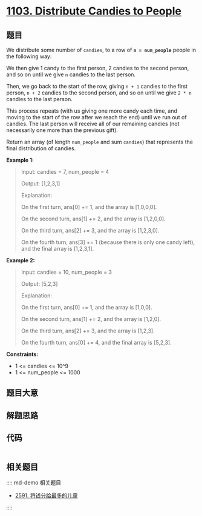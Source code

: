 # [1103. Distribute Candies to People](https://leetcode.com/problems/distribute-candies-to-people/)

## 题目

We distribute some number of `candies`, to a row of **`n = num_people`**
people in the following way:

We then give 1 candy to the first person, 2 candies to the second person, and
so on until we give `n` candies to the last person.

Then, we go back to the start of the row, giving `n + 1` candies to the first
person, `n + 2` candies to the second person, and so on until we give `2 * n`
candies to the last person.

This process repeats (with us giving one more candy each time, and moving to
the start of the row after we reach the end) until we run out of candies.  The
last person will receive all of our remaining candies (not necessarily one
more than the previous gift).

Return an array (of length `num_people` and sum `candies`) that represents the
final distribution of candies.



**Example 1:**

> Input: candies = 7, num_people = 4
> 
> Output: [1,2,3,1]
> 
> Explanation:
> 
> On the first turn, ans[0] += 1, and the array is [1,0,0,0].
> 
> On the second turn, ans[1] += 2, and the array is [1,2,0,0].
> 
> On the third turn, ans[2] += 3, and the array is [1,2,3,0].
> 
> On the fourth turn, ans[3] += 1 (because there is only one candy left), and the final array is [1,2,3,1].

**Example 2:**

> Input: candies = 10, num_people = 3
> 
> Output: [5,2,3]
> 
> Explanation:
> 
> On the first turn, ans[0] += 1, and the array is [1,0,0].
> 
> On the second turn, ans[1] += 2, and the array is [1,2,0].
> 
> On the third turn, ans[2] += 3, and the array is [1,2,3].
> 
> On the fourth turn, ans[0] += 4, and the final array is [5,2,3].

**Constraints:**

  * 1 <= candies <= 10^9
  * 1 <= num_people <= 1000


## 题目大意

## 解题思路

## 代码

```javascript

```

## 相关题目

:::: md-demo 相关题目
- [2591. 将钱分给最多的儿童](https://leetcode.com/problems/distribute-money-to-maximum-children)

::::
